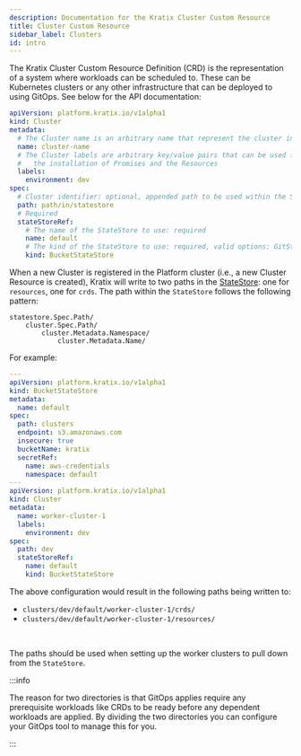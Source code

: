 ```yaml
---
description: Documentation for the Kratix Cluster Custom Resource
title: Cluster Custom Resource
sidebar_label: Clusters
id: intro
---
```


The Kratix Cluster Custom Resource Definition (CRD) is the representation of a system where workloads
can be scheduled to. These can be Kubernetes clusters or any other infrastructure that can be deployed to using GitOps.
See below for the API documentation:

```yaml
apiVersion: platform.kratix.io/v1alpha1
kind: Cluster
metadata:
  # The Cluster name is an arbitrary name that represent the cluster in the platform
  name: cluster-name
  # The Cluster labels are arbitrary key/value pairs that can be used for scheduling
  #   the installation of Promises and the Resources
  labels:
    environment: dev
spec:
  # Cluster identifier: optional, appended path to be used within the StateStore
  path: path/in/statestore
  # Required
  stateStoreRef:
    # The name of the StateStore to use: required
    name: default
    # The kind of the StateStore to use: required, valid options: GitStateStore, BucketStateStore
    kind: BucketStateStore
```

When a new Cluster is registered in the Platform cluster (i.e., a new Cluster Resource is
created), Kratix will write to two paths in the [StateStore](../06-statestore/01-statestore.md):
one for `resources`, one for `crds`. The path within the `StateStore` follows the following pattern:
```
statestore.Spec.Path/
    cluster.Spec.Path/
        cluster.Metadata.Namespace/
            cluster.Metadata.Name/
```

For example:
```yaml
---
apiVersion: platform.kratix.io/v1alpha1
kind: BucketStateStore
metadata:
  name: default
spec:
  path: clusters
  endpoint: s3.amazonaws.com
  insecure: true
  bucketName: kratix
  secretRef:
    name: aws-credentials
    namespace: default
---
apiVersion: platform.kratix.io/v1alpha1
kind: Cluster
metadata:
  name: worker-cluster-1
  labels:
    environment: dev
spec:
  path: dev
  stateStoreRef:
    name: default
    kind: BucketStateStore
```

The above configuration would result in the following paths being written to:
 - `clusters/dev/default/worker-cluster-1/crds/`
 - `clusters/dev/default/worker-cluster-1/resources/`

<br/>

The paths should be used when setting up the worker clusters to pull
down from the `StateStore`.

:::info

The reason for two directories is that GitOps applies require any prerequisite workloads like CRDs to be ready before any dependent workloads are applied. By dividing the two directories you can configure your GitOps tool to manage this for you.

:::

